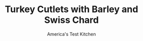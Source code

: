 ---
layout: ../../layouts/MarkdownPostLayout.astro
title: Turkey Cutlets with Barley and Swiss Chard
author: America's Test Kitchen
pubDate: 2023-03-15
description: "Caramelizing the lemon infuses the cooking oil (and, thus, the cutlets) with flavor."
image_url: https://res.cloudinary.com/hksqkdlah/image/upload/ar_1:1,c_fill,dpr_2.0,f_auto,fl_lossy.progressive.strip_profile,g_faces:auto,q_auto:low,w_344/25082_sfs-turkey-cutlets-barley-swiss-chard-5
tags: ["Main Courses","Vegetables","Grains","Turkey","Weeknight"]
calories: 2534
protein: 50
carbohydrates: 45
fats: 
fiber: 10
ingredients: ["3 tablespoons, extra-virgin olive oil","1 cup, quick-cooking barley","1/4 cup, finely chopped onion","2 , garlic cloves, minced","1 3/4 cups, chicken broth","12 ounces, Swiss chard, stems chopped, leaves cut into 1-inch pieces","1 teaspoon, grated lemon zest, plus 1 lemon, halved and seeded",", Salt and pepper","1 1/2 ounces, Parmesan cheese, shredded (1/2 cup)","6 (4-ounce), turkey cutlets, trimmed"]
serves: 4
time: "30 minutes"
instructions: ["Heat 2 tablespoons oil in large saucepan over medium-high heat until shimmering. Add barley, onion, and garlic and cook until barley is toasted and onion is softened, about 3 minutes. Stir in broth and bring to boil; reduce heat to medium-low, cover, and simmer until barley is almost tender, about 8 minutes.","Add chard stems and cook, covered, until softened, about 3 minutes. Add chard leaves, lemon zest, and 1/2 teaspoon salt; increase heat to medium-high and cook, uncovered, until barley is tender, about 2 minutes. Stir in 1/4 cup Parmesan, transfer to serving platter, and tent with foil.","Pat cutlets dry with paper towels and season with salt and pepper. Heat remaining 1 tablespoon oil in 12-inch nonstick skillet over medium-high heat until shimmering. Add lemon halves, cut side down, and cook until browned, about 2 minutes; set aside. Cook cutlets in now-empty skillet until well browned, about 2 minutes per side. Arrange cutlets on top of barley mixture and squeeze lemon halves over cutlets. Sprinkle with remaining 1/4 cup Parmesan and serve."]
nutrition: ["1138 mg Potassium","612 mg Phosphorus","317 mg Calcium","5 mg Iron","184 mg Magnesium","1076 mg Sodium","4 mg Zinc","28 g Fat","12 mg Niacin (B3)","13 g Monounsaturated","4 g Polyunsaturated","35 mg Vitamin C","115 mg Cholesterol","7 g Saturated","10 g Fiber","41 µg Folate (food)","3 g Sugars","715 µg Vitamin K","315 g Water","45 g Carbs","41 µg Folate equivalent (total)","50 g Protein","3 mg Vitamin E","1 mg Vitamin B6","303 µg Vitamin A","633 kcal Energy","2534 calories"]
notes: ""
---